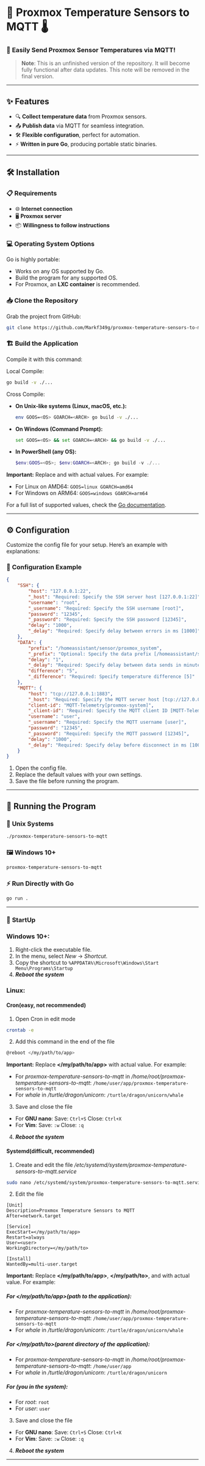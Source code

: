 # 📡 Proxmox Temperature Sensors to MQTT 🌡️

### 🚀 **Easily Send Proxmox Sensor Temperatures via MQTT!**

> **Note**: This is an unfinished version of the repository. It will become fully functional after data updates. This note will be removed in the final version.

---

## ✨ **Features**

- 🔍 **Collect temperature data** from Proxmox sensors.
- 📤 **Publish data** via MQTT for seamless integration.
- 🛠️ **Flexible configuration**, perfect for automation.
- ⚡ **Written in pure Go**, producing portable static binaries.

---

## 🛠️ **Installation**

### 📋 **Requirements**
- 🌐 **Internet connection**
- 🖥️ **Proxmox server**
- 📦 **Willingness to follow instructions**

### 💻 **Operating System Options**
Go is highly portable:
- Works on any OS supported by Go.
- Build the program for any supported OS.
- For Proxmox, an **LXC container** is recommended.

### 📥 **Clone the Repository**
Grab the project from GitHub:
```sh
git clone https://github.com/Markf349g/proxmox-temperature-sensors-to-mqtt.git
```

### 🏗️ **Build the Application**
Compile it with this command:

Local Compile:
```sh
go build -v ./...
```
Cross Compile:
- **On Unix-like systems (Linux, macOS, etc.):**

  ```sh
  env GOOS=<OS> GOARCH=<ARCH> go build -v ./...
  ```

- **On Windows (Command Prompt):**

  ```sh
  set GOOS=<OS> && set GOARCH=<ARCH> && go build -v ./...
  ```

- **In PowerShell (any OS):**

  ```powershell
  $env:GOOS=<OS>; $env:GOARCH=<ARCH>; go build -v ./...
  ```

**Important:** Replace **<OS>** and **<ARCH>** with actual values. For example:
- For Linux on AMD64: `GOOS=linux GOARCH=amd64`
- For Windows on ARM64: `GOOS=windows GOARCH=arm64`

For a full list of supported values, check the [Go documentation](https://go.dev/doc/install/source#environment).

---

## ⚙️ **Configuration**

Customize the config file for your setup. Here’s an example with explanations:

### 📝 **Configuration Example**
```json
{
    "SSH": {
        "host": "127.0.0.1:22",
        "_host": "Required: Specify the SSH server host [127.0.0.1:22]",
        "username": "root",
        "_username": "Required: Specify the SSH username [root]",
        "password": "12345",
        "_password": "Required: Specify the SSH password [12345]",
        "delay": "1000",
        "_delay": "Required: Specify delay between errors in ms [1000]"
    },
    "DATA": {
        "prefix": "/homeassistant/sensor/proxmox_system",
        "_prefix": "Optional: Specify the data prefix [/homeassistant/sensor/proxmox_system]",
        "delay": "1",
        "_delay": "Required: Specify delay between data sends in minutes [1]",
        "difference": "5",
        "_difference": "Required: Specify temperature difference [5]"
    },
    "MQTT": {
        "host": "tcp://127.0.0.1:1883",
        "_host": "Required: Specify the MQTT server host [tcp://127.0.0.1:1883]",
        "client-id": "MQTT-Telemetry[proxmox-system]",
        "_client-id": "Required: Specify the MQTT client ID [MQTT-Telemetry[proxmox-system]]",
        "username": "user",
        "_username": "Required: Specify the MQTT username [user]",
        "password": "12345",
        "_password": "Required: Specify the MQTT password [12345]",
        "delay": "1000",
        "_delay": "Required: Specify delay before disconnect in ms [1000]"
    }
}
```

1. Open the config file.
2. Replace the default values with your own settings.
3. Save the file before running the program.

---

## 🚀 **Running the Program**

### 🐧 **Unix Systems**
```sh
./proxmox-temperature-sensors-to-mqtt
```

### 🖼️ **Windows 10+**
```sh
proxmox-temperature-sensors-to-mqtt
```

### ⚡ **Run Directly with Go**
```sh
go run .
```

---

### 📝 **StartUp**
### Windows 10+:
1. Right-click the executable file. 
2. In the menu, select *New* → *Shortcut*.
3. Copy the shortcut to `%APPDATA%\Microsoft\Windows\Start Menu\Programs\Startup`
4. ***Reboot the system***

### Linux:
#### Cron(easy, **not recommended**)
1. Open Cron in edit mode
```sh
crontab -e
```
2. Add this command in the end of the file
```sh
@reboot </my/path/to/app>
```
**Important:** Replace **</my/path/to/app>** with actual value. For example:
- For *proxmox-temperature-sensors-to-mqtt* in */home/root/proxmox-temperature-sensors-to-mqtt*: `/home/user/app/proxmox-temperature-sensors-to-mqtt`
- For *whale* in */turtle/dragon/unicorn*: `/turtle/dragon/unicorn/whale`
3. Save and close the file
- For **GNU nano**: 
Save:  `Ctrl+S`
Close: `Ctrl+X`
- For **Vim**: 
Save:  `:w`
Close: `:q`
4. ***Reboot the system***

#### Systemd(difficult, **recommended**)
1. Create and edit the file */etc/systemd/system/proxmox-temperature-sensors-to-mqtt.service*
```sh
sudo nano /etc/systemd/system/proxmox-temperature-sensors-to-mqtt.service
```
2. Edit the file
```
[Unit]
Description=Proxmox Temperature Sensors to MQTT
After=network.target

[Service]
ExecStart=</my/path/to/app>
Restart=always
User=<user>
WorkingDirectory=</my/path/to>

[Install]
WantedBy=multi-user.target
```
**Important:** Replace **</my/path/to/app>**, **</my/path/to>**, and **<user>** with actual value. For example:
##### For **</my/path/to/app>**(path to the application):
- For *proxmox-temperature-sensors-to-mqtt* in */home/root/proxmox-temperature-sensors-to-mqtt*: `/home/user/app/proxmox-temperature-sensors-to-mqtt`
- For *whale* in */turtle/dragon/unicorn*: `/turtle/dragon/unicorn/whale`
##### For **</my/path/to>**(parent directory of the application):
- For *proxmox-temperature-sensors-to-mqtt* in */home/root/proxmox-temperature-sensors-to-mqtt*: `/home/user/app`
- For *whale* in */turtle/dragon/unicorn*: `/turtle/dragon/unicorn`
##### For **<user>**(you in the system):
- For *root*: `root`
- For *user*: `user`
3. Save and close the file
- For **GNU nano**: 
Save:  `Ctrl+S`
Close: `Ctrl+X`
- For **Vim**: 
Save:  `:w`
Close: `:q`
4. ***Reboot the system***
---